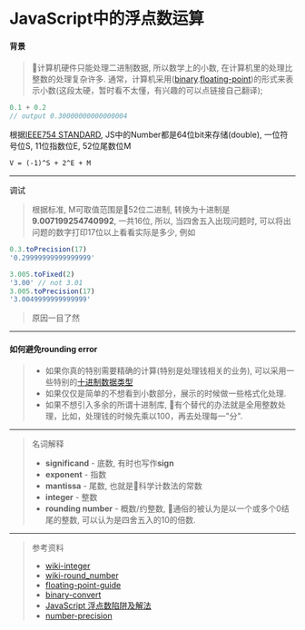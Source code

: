 # JavaScript中的浮点数运算

#### 背景
> 计算机硬件只能处理二进制数据, 所以数学上的小数, 在计算机里的处理比整数的处理复杂许多. 通常，计算机采用([binary](https://floating-point-gui.de/formats/binary/).[floating-point](https://floating-point-gui.de/formats/fp/))的形式来表示小数(这段太硬，暂时看不太懂，有兴趣的可以点链接自己翻译);
```js
0.1 + 0.2
// output 0.30000000000000004
```

根据[IEEE754 STANDARD](https://en.wikipedia.org/wiki/IEEE_754), JS中的Number都是64位bit来存储(double), 一位符号位S, 11位指数位E, 52位尾数位M
```md
V = (-1)^S + 2^E + M
```
---
调试
> 根据标准, M可取值范围是52位二进制, 转换为十进制是**9.007199254740992**, 一共16位, 所以, 当四舍五入出现问题时, 可以将出问题的数字打印17位以上看看实际是多少, 例如
```js
0.3.toPrecision(17)
'0.29999999999999999'

3.005.toFixed(2)
'3.00' // not 3.01
3.005.toPrecision(17)
'3.0049999999999999'
```
> 原因一目了然

---
#### 如何避免rounding error
> - 如果你真的特别需要精确的计算(特别是处理钱相关的业务), 可以采用一些特别的[十进制数据类型](https://floating-point-gui.de/formats/exact/)
> - 如果仅仅是简单的不想看到小数部分，展示的时候做一些格式化处理.
> - 如果不想引入多余的所谓十进制库, 有个替代的办法就是全用整数处理，比如，处理钱的时候先乘以100，再去处理每一"分".
---
> 名词解释
> - **significand** - 底数, 有时也写作**sign**
> - **exponent** - 指数
> - **mantissa** - 尾数, 也就是科学计数法的常数
> - **integer** - 整数
> - **rounding number** - 概数/约整数, 通俗的被认为是以一个或多个0结尾的整数, 可以认为是四舍五入的10的倍数.
---
> 参考资料
> - [wiki-integer](https://en.wikipedia.org/wiki/Integer)
> - [wiki-round_number](https://en.wikipedia.org/wiki/Round_number)
> - [floating-point-guide](https://floating-point-gui.de/)
> - [binary-convert](http://www.binaryconvert.com/convert_double.html)
> - [JavaScript 浮点数陷阱及解法](https://github.com/camsong/blog/issues/9)
> - [number-precision](https://github.com/nefe/number-precision)
